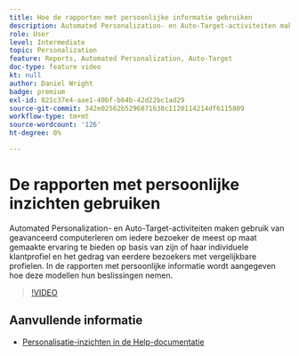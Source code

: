 ```yaml
---
title: Hoe de rapporten met persoonlijke informatie gebruiken
description: Automated Personalization- en Auto-Target-activiteiten maken gebruik van geavanceerd computerleren om iedere bezoeker de meest op maat gemaakte ervaring te bieden op basis van zijn of haar individuele klantprofiel en het gedrag van eerdere bezoekers met vergelijkbare profielen. In de rapporten met persoonlijke informatie wordt aangegeven hoe deze modellen hun beslissingen nemen.
role: User
level: Intermediate
topic: Personalization
feature: Reports, Automated Personalization, Auto-Target
doc-type: feature video
kt: null
author: Daniel Wright
badge: premium
exl-id: 821c37e4-aae1-40bf-b64b-42d22bc1ad29
source-git-commit: 342e02562b5296871638c1120114214df6115809
workflow-type: tm+mt
source-wordcount: '126'
ht-degree: 0%

---
```


# De rapporten met persoonlijke inzichten gebruiken

Automated Personalization- en Auto-Target-activiteiten maken gebruik van geavanceerd computerleren om iedere bezoeker de meest op maat gemaakte ervaring te bieden op basis van zijn of haar individuele klantprofiel en het gedrag van eerdere bezoekers met vergelijkbare profielen. In de rapporten met persoonlijke informatie wordt aangegeven hoe deze modellen hun beslissingen nemen.

>[!VIDEO](https://video.tv.adobe.com/v/25601/?quality=12)

## Aanvullende informatie

* [Personalisatie-inzichten in de Help-documentatie](https://experienceleague.adobe.com/docs/target/using/reports/insights/personalization-insights-reports.html?lang=en)
